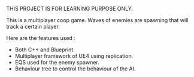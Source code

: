 THIS PROJECT IS FOR LEARNING PURPOSE ONLY.

This is a multiplayer coop game. Waves of enemies are spawning that will track a certain player.

Here are the features used :
* Both C++ and Blueprint.
* Multiplayer framework of UE4 using replication.
* EQS used for the enemy spawner.
* Behaviour tree to control the behaviour of the AI.
